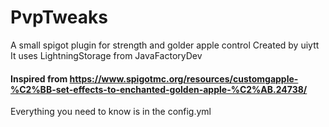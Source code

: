 # PvpTweaks
 A small spigot plugin for strength and golder apple control
 Created by uiytt
 It uses LightningStorage from JavaFactoryDev
#### Inspired from https://www.spigotmc.org/resources/customgapple-%C2%BB-set-effects-to-enchanted-golden-apple-%C2%AB.24738/
Everything you need to know is in the config.yml
